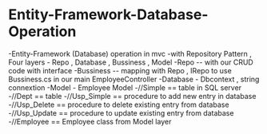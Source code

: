 # Entity-Framework-Database-Operation
-Entity-Framework (Database) operation in mvc
-with Repository Pattern , Four layers - Repo , Database , Bussiness , Model 
-Repo -- with our CRUD code with interface 
-Bussiness -- mapping with Repo , IRepo to use Bussiness.cs in our main EmployeeController
-Database - Dbcontext , string connextion 
-Model - Employee Model
-//Simple == table in SQL server
-//Dept == table
-//Usp_Simple == procedure to add new entry in database
-//Usp_Delete == procedure to delete existing entry from database
-//Usp_Update == procedure to update existing entry from database
-//Employee == Employee class from Model layer
